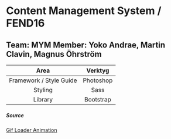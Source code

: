 # Content Management System / FEND16
## Team: MYM  Member: Yoko Andrae, Martin Clavin, Magnus Öhrström

| Area | Verktyg |
|:-----:|:-----:|
|Framework / Style Guide |Photoshop|
|Styling| Sass |
|Library|Bootstrap|

##### Source
[Gif Loader Animation](http://www.ajaxload.info/)